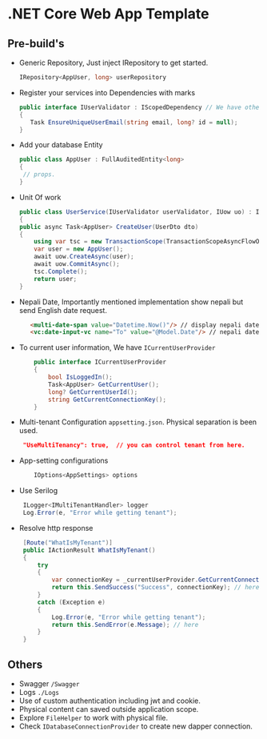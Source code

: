 # .NET Core Web App Template

## Pre-build's

 * Generic Repository, Just inject IRepository to get started.
   ```csharp
   IRepository<AppUser, long> userRepository
   ```
 * Register your services into Dependencies with marks
    ```csharp
   public interface IUserValidator : IScopedDependency // We have other too.
   {
       Task EnsureUniqueUserEmail(string email, long? id = null);
   }
   ```
 * Add your database Entity
    ```csharp
   public class AppUser : FullAuditedEntity<long>
   {
     // props.
   }
   ```
* Unit Of work
   ```csharp
  public class UserService(IUserValidator userValidator, IUow uo) : IUserService
  { 
   public async Task<AppUser> CreateUser(UserDto dto)
   {
       using var tsc = new TransactionScope(TransactionScopeAsyncFlowOption.Enabled);
       var user = new AppUser();
       await uow.CreateAsync(user);
       await uow.CommitAsync();
       tsc.Complete();
       return user;
   }
  ```
 * Nepali Date, Importantly mentioned implementation show nepali but send English date request.
    ```html
       <multi-date-span value="Datetime.Now()"/> // display nepali date.
       <vc:date-input-vc name="To" value="@Model.Date"/> // nepali date input
   ```
 * To current user information, We have `ICurrentUserProvider`
    ```csharp
        public interface ICurrentUserProvider
        {
            bool IsLoggedIn();
            Task<AppUser> GetCurrentUser();
            long? GetCurrentUserId();
            string GetCurrentConnectionKey();
        }
    ```
 * Multi-tenant Configuration `appsetting.json`. Physical separation is been used. 
     ```json
      "UseMultiTenancy": true,  // you can control tenant from here.
    ```
 * App-setting configurations
   ```csharp
       IOptions<AppSettings> options
   ```
* Use Serilog
   ```csharp
    ILogger<IMultiTenantHandler> logger
    Log.Error(e, "Error while getting tenant"); 
   ```
* Resolve http response
   ```csharp
    [Route("WhatIsMyTenant")]
    public IActionResult WhatIsMyTenant()
    {
        try
        {
            var connectionKey = _currentUserProvider.GetCurrentConnectionKey();
            return this.SendSuccess("Success", connectionKey); // here
        }
        catch (Exception e)
        {
            Log.Error(e, "Error while getting tenant");
            return this.SendError(e.Message); // here
        }
    }
   ```

## Others
* Swagger `/Swagger`
* Logs `./Logs`
* Use of custom authentication including jwt and cookie.
* Physical content can saved outside application scope.
* Explore `FileHelper` to work with physical file.
* Check `IDatabaseConnectionProvider` to create new dapper connection.